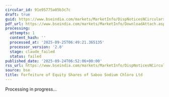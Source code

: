 ```yaml
---
circular_id: 91e95775a05b3c7c
draft: true
guid: https://www.bseindia.com/markets/MarketInfo/DispNoticesNCirculars.aspx?Noticeid={614B095B-6660-4837-8C70-677AB31FD216}&noticeno=20250924-4&dt=09/24/2025&icount=4&totcount=75&flag=0
pdf_url: https://www.bseindia.com/markets/MarketInfo/DownloadAttach.aspx?id=20250924-4&attachedId=9f4a7e68-e1c9-4c1c-b7b0-1c508a77e25c
processing:
  attempts: 1
  content_hash: ''
  processed_at: '2025-09-25T06:49:21.365135'
  processor_version: '2.0'
  stage: claude_failed
  status: failed
published_date: '2025-09-24T06:52:06+00:00'
rss_url: https://www.bseindia.com/markets/MarketInfo/DispNoticesNCirculars.aspx?Noticeid={614B095B-6660-4837-8C70-677AB31FD216}&noticeno=20250924-4&dt=09/24/2025&icount=4&totcount=75&flag=0
source: bse
title: Forfeiture of Equity Shares of Saboo Sodium Chloro Ltd
---
```


Processing in progress...